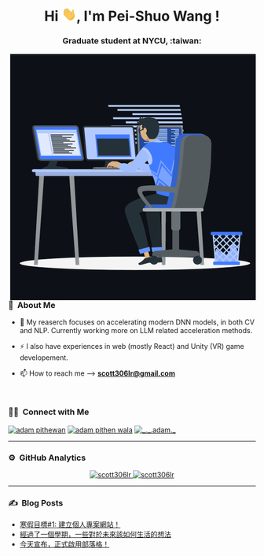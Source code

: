 <link rel="stylesheet" href="https://cdn.jsdelivr.net/gh/devicons/devicon@v2.15.1/devicon.min.css">

<h1 align="center">Hi <img src="https://github.com/ABSphreak/ABSphreak/blob/master/gifs/Hi.gif" width="30">,  I'm Pei-Shuo Wang !</h1>
<h3 align="center">Graduate student at NYCU, :taiwan: </h1>

<img align="right" src="https://github.com/scott306lr/scott306lr/blob/main/animation_500_kxa883sd.gif" alt="gif" /></p>

<br>


<h3 align="left">💬 &nbsp;About Me</h3>

- 🌱 My reaserch focuses on accelerating modern DNN models, in both CV and NLP. Currently working more on LLM related acceleration methods.

- ⚡ I also have experiences in web (mostly React) and Unity (VR) game developement.

- 📫 How to reach me --> **scott306lr@gmail.com**

<br>

<h3 align="left">🤝🏻 &nbsp;Connect with Me</h3>
<p align="left">
  <a href="https://www.linkedin.com/in/%E5%9F%B9%E7%A2%A9-%E7%8E%8B-557754229/" target="blank"><img align="center"
      src="https://raw.githubusercontent.com/rahuldkjain/github-profile-readme-generator/master/src/images/icons/Social/linked-in-alt.svg"
      alt="adam pithewan" height="30" width="40" /></a> 
  <a href="https://www.facebook.com/scott306lr" target="blank"><img align="center"
      src="https://raw.githubusercontent.com/rahuldkjain/github-profile-readme-generator/master/src/images/icons/Social/facebook.svg"
      alt="adam pithen wala" height="30" width="40" /></a> 
  <a href="https://www.instagram.com/wangps_lr/" target="blank"><img align="center"
      src="https://raw.githubusercontent.com/rahuldkjain/github-profile-readme-generator/master/src/images/icons/Social/instagram.svg"
      alt="_._.adam._" height="30" width="40" /></a> 
</p>

</p>

- - -

<h3>⚙️ &nbsp;GitHub Analytics</h3>
<p align="center">
  <a href="https://github.com/scott306lr">
    <img height="160em" 
      src="https://github-readme-stats-eight-theta.vercel.app/api?username=scott306lr&show_icons=true&locale=en&bg_color=0d1117&text_color=ffffff&include_all_commits=true&count_private=true"
      alt="scott306lr" />
    <img height="160em" 
      src="https://github-readme-stats-eight-theta.vercel.app/api/top-langs?username=scott306lr&show_icons=true&locale=en&bg_color=0d1117&text_color=ffffff&layout=compact&langs_count=6"
      alt="scott306lr" bg_color=#808080/>
  </a>
</p>

- - -

<h3>✍️ &nbsp;Blog Posts</h3>

<!-- BLOG-POST-LIST:START -->
- [寒假目標#1: 建立個人專案網站！](https://lrnycu.blogspot.com/2023/01/1.html)
- [經過了一個學期，一些對於未來該如何生活的想法](https://lrnycu.blogspot.com/2023/01/blog-post.html)
- [今天宣布，正式啟用部落格！](https://lrnycu.blogspot.com/2022/07/blog-post.html)
<!-- BLOG-POST-LIST:END -->
